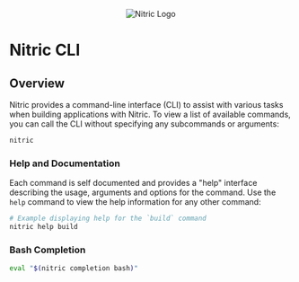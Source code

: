 <p align="center">
  <img src="./logo.png" alt="Nitric Logo"/>
</p>

# Nitric CLI

## Overview

Nitric provides a command-line interface (CLI) to assist with various tasks when building applications with Nitric. To view a list of available commands, you can call the CLI without specifying any subcommands or arguments:

```bash
nitric
```

### Help and Documentation

Each command is self documented and provides a "help" interface describing the usage, arguments and options for the command. Use the `help` command to view the help information for any other command:

```bash
# Example displaying help for the `build` command
nitric help build
```

### Bash Completion

```bash
eval "$(nitric completion bash)"
```